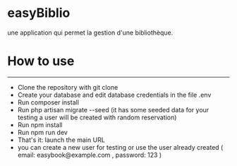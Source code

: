 <h1> easyBiblio </h1>
<p> une application qui permet la gestion d'une bibliothèque.</p>

<h1> How to use </h1>
<hr />
<ul>
    <li> Clone the repository with git clone </li>
    <li> Create your database and edit database credentials in the file .env </li>
    <li> Run composer install </li>
    <li> Run php artisan migrate --seed (it has some seeded data for your testing a user will be created with random reservation) </li>
    <li> Run npm install </li>
    <li> Run npm run dev </li>
    <li>That's it: launch the main URL</li>
    <li> you can create a new user for testing or use the user already created ( email: easybook@example.com , password: 123 )</li>
</ul>
